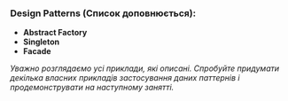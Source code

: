 ### Design Patterns (Список доповнюється):

* **Abstract Factory**
* **Singleton**
* **Facade**

*Уважно розглядаємо усі приклади, які описані. Спробуйте придумати декілька власних прикладів застосування даних паттернів і продемонструвати на наступному занятті.*
